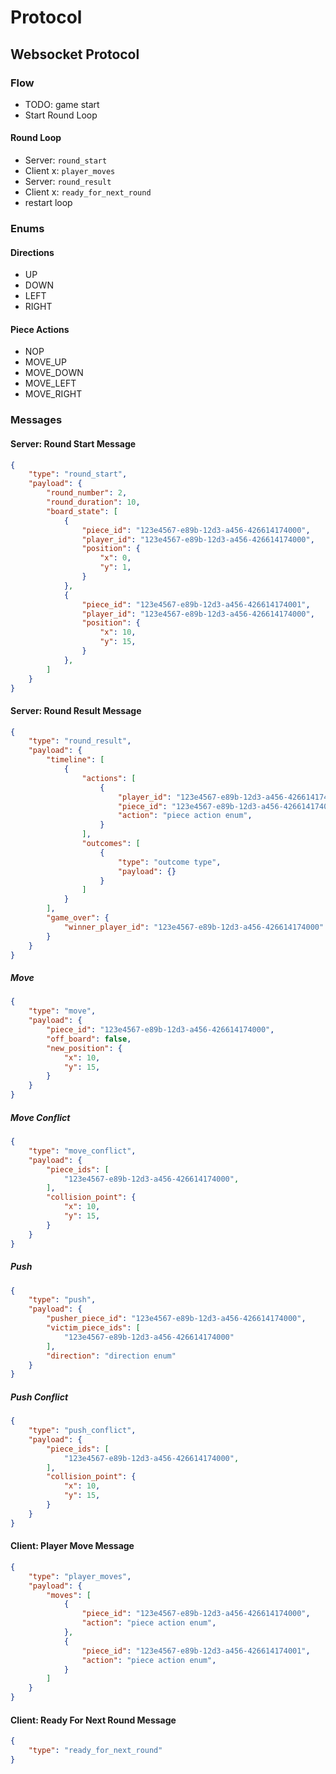 # Protocol

## Websocket Protocol

### Flow

- TODO: game start
- Start Round Loop

#### Round Loop

- Server: `round_start`
- Client x: `player_moves`
- Server: `round_result`
- Client x: `ready_for_next_round`
- restart loop

### Enums

#### Directions

- UP
- DOWN
- LEFT
- RIGHT

#### Piece Actions

- NOP
- MOVE_UP
- MOVE_DOWN
- MOVE_LEFT
- MOVE_RIGHT

### Messages

#### Server: Round Start Message

```json
{
    "type": "round_start",
    "payload": {
        "round_number": 2,
        "round_duration": 10,
        "board_state": [
            {
                "piece_id": "123e4567-e89b-12d3-a456-426614174000",
                "player_id": "123e4567-e89b-12d3-a456-426614174000",
                "position": {
                    "x": 0,
                    "y": 1,
                }
            },
            {
                "piece_id": "123e4567-e89b-12d3-a456-426614174001",
                "player_id": "123e4567-e89b-12d3-a456-426614174000",
                "position": {
                    "x": 10,
                    "y": 15,
                }
            },
        ]
    }
}
```

#### Server: Round Result Message

```json
{
    "type": "round_result",
    "payload": {
        "timeline": [
            {
                "actions": [
                    {
                        "player_id": "123e4567-e89b-12d3-a456-426614174000",
                        "piece_id": "123e4567-e89b-12d3-a456-426614174000",
                        "action": "piece action enum",
                    }
                ],
                "outcomes": [
                    {
                        "type": "outcome type",
                        "payload": {}
                    }
                ]
            }
        ],
        "game_over": {
            "winner_player_id": "123e4567-e89b-12d3-a456-426614174000"
        }
    }
}
```

##### Move

```json
{
    "type": "move",
    "payload": {
        "piece_id": "123e4567-e89b-12d3-a456-426614174000",
        "off_board": false,
        "new_position": {
            "x": 10,
            "y": 15,
        }
    }
}
```

##### Move Conflict

```json
{
    "type": "move_conflict",
    "payload": {
        "piece_ids": [
            "123e4567-e89b-12d3-a456-426614174000",
        ],
        "collision_point": {
            "x": 10,
            "y": 15,
        }
    }
}
```

##### Push

```json
{
    "type": "push",
    "payload": {
        "pusher_piece_id": "123e4567-e89b-12d3-a456-426614174000",
        "victim_piece_ids": [
            "123e4567-e89b-12d3-a456-426614174000"
        ],
        "direction": "direction enum"
    }
}
```

##### Push Conflict

```json
{
    "type": "push_conflict",
    "payload": {
        "piece_ids": [
            "123e4567-e89b-12d3-a456-426614174000",
        ],
        "collision_point": {
            "x": 10,
            "y": 15,
        }
    }
}
```

#### Client: Player Move Message

```json
{
    "type": "player_moves",
    "payload": {
        "moves": [
            {
                "piece_id": "123e4567-e89b-12d3-a456-426614174000",
                "action": "piece action enum",
            },
            {
                "piece_id": "123e4567-e89b-12d3-a456-426614174001",
                "action": "piece action enum",
            }
        ]
    }
}
```

#### Client: Ready For Next Round Message

```json
{
    "type": "ready_for_next_round"
}
```

